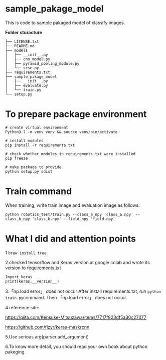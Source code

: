 # sample_pakage_model

This is code to sample pakaged model of classify images.

<b>Folder sturacture</b>
```
├── LICENSE.txt
├── README.md
├── models
│   ├── __init__.py
│   ├── cnn_model.py
│   ├── pyramid_pooling_module.py
│   └── scse.py
├── requirements.txt
├── sample_pakage_model
│   ├── __init__.py
│   ├── evaluate.py
│   └── train.py
└── setup.py
```



# To prepare package environment

```
# create virtual environment
Python3.7 -m venv venv && source venv/bin/activate

# install modules
pip install -r requirements.txt

# check whether modules in requirements.txt were installed 
pip freeze  

# make package to provide
python setup.py sdist
```


# Train command
When training, write train image and evaluation image as follows:

```
python robotics_test/train.py --class_a_npy 'class_a.npy' --class_b_npy 'class_b.npy' --field_npy 'field.npy'
```


# What I did and attention points

1 ```brew install tree```

2.checked tensorflow and Keras version at google colab and wrote its version to requirements.txt
```
Import keras
print(keras.__version__)
```

3.「np.load error」 does not occur
After install requirements.txt, run ```python train.py```command. Then 「np.load error」 does not occur.

4.reference site:

https://qiita.com/Kensuke-Mitsuzawa/items/7717f823df5a30c27077

https://github.com/fizyr/keras-maskrcnn


5.Use serious arg(parser.add_argument)

6.To know more detail, you should read your own book about python pakeging.
